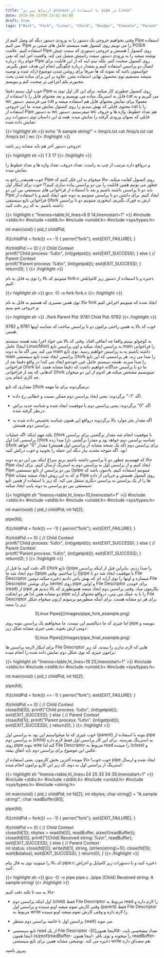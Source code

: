 ```yaml
---
title: "ارتباط بین دو process با استفاده از pipe در Linux"
date: 2019-08-11T09:19:01-04:00
draft: true
tags: ["Mint", "Fork", "Linux", "Child", "DevOps", "Console", "Parent", "Process", "Pipe", "FileSystem", "Kernel"]
---
```

وقتی بخواهیم خروجی یک دستور را به ورودی دستور دیگه ای وصل کنیم از Pipe استفاده می کنیم. Pipe را می تونیم روی کنسول همه سیستم عامل های مبتنی بر POSIX استفاده کنیم. علامت Pipe روی کنسول | هستش و خروجی دستوری که سمت چپش نوشته میشه را به ورودی دستور سمت راستش متصل می کنه. واقعیت امر اینه که نمی خوام زیاد درباره Pipe روی کنسول صحبت کنم، بلکه نیتم اینه که از این قابلیت برای اتصال دو پراسس استفاده کنیم و یمقدار درباره چگونگی انجام این هدف عمق بگیریم. حواسمون باشه که نمونه کد ها صرفا برای روشن شدن موضوع ارائه شده و توصیه نمیشه مستقیم توی محصول نهایی استفاده بشن. علاوه بر این برای ساده شدن بحث مجبورم یکم انتزاعی تر صحبت کنم و بنویسم. 


خوب اول ببینیم دقیقا Pipe روی کنسول چطوری کار میکنه. برای این کار اول توی یه فایل یه استرینگ ساده می نویسیم و بعد محتوای فایل را با استفاده از cat  می گیریم و به wc می فرستیم. دستور cat  معمولا برای نمایش محتوای فایل هم استفاده میشه و محتوی فایلی که بهش میدیم را روی کنسول نمایش میده. ما این خروجی cat  را با استفاده از Pipe به دستور wc میفرستیم. دستور wc هم تعداد خطوط، واژه ها و حروف فایلی که بعنوان ورودی گرفته را نمایش میده. همه ی این داستان توی دستورات زیر نمایش داده شده:

{{< highlight sh >}}
echo "A sample string!" > /tmp/s.txt
cat /tmp/s.txt
cat /tmp/s.txt | wc
{{< /highlight >}}

خروجی دستور آخر هم باید مشابه زیر باشه:

{{< highlight sh >}}
1 3 17
{{< /highlight >}}

و درواقع داره بترتیب از چپ به راست: تعداد حروف، تعداد واژه ها و تعداد خطوط را نمایش میده.


خوب همینقدر راجع به Pipe روی کنسول کفایت میکنه. حالا میخوام به این فکر کنیم که چطور می تونیم همین قابلیت را بین دو پراسس پیاده سازی کنیم؟! 
خوب برای اینکار اول باید دو تا پراسس داشته باشیم و بعد با استفاده از فراخوانی های سیستمی بین این دو Pipe ایجاد کنیم. برای داشتن دو تا پراسس میتونیم یه دونه شو، ایجاد کنیم و با استفاده از فراخوانی تابع سیستمی ()fork ازش یه فورک بگیریم. اینجوری میتونیم دو تا پراسس داشته باشیم. به کد زیر دقت کنید:

{{< highlight c "linenos=table,hl_lines=6 9 14,linenostart=1" >}}
#include <stdio.h>
#include <stdlib.h>
#include <unistd.h>
#include <sys/types.h>

int main(void) {
  pid_t   childPid;

  if((childPid = fork()) == -1) {
    perror("fork");
    exit(EXIT_FAILURE);
  }

  if(childPid == 0) {
    // Child Context                                                                                                                                                                                                                          
    printf("Child process: %d\n", (int)getpid());
    exit(EXIT_SUCCESS);
  }
  else {
    // Parent Context                                                                                                                                                                                                                         
    printf("Parent process: %d\n", (int)getpid());
    exit(EXIT_SUCCESS);
  }
  return(0);
}
{{< /highlight >}}

میتونیم کد بالا را توی یه فایل به نام fork.c ذخیره و با استفاده از دستور زیر کامپایلش کنیم:

{{< highlight sh >}}
gcc -O -o fork fork.c
{{< /highlight >}}

حالا توی همین مسیری که هستیم به فایل به نام fork ایجاد شده که میتونیم اجراش کنیم و خروجی شو ببنیم:

{{< highlight sh >}}
./fork
Parent Pid: 9781
Child Pid: 9782
{{< /highlight >}}

خوب کد بالا به همین راحتی برامون دو تا پراسس ساخت که شناسه اونها 9781 و 9782 هستن.

یه کوچولو ببینیم واقعا چه اتفاقی افتاد. وقتی کد بالا می خواد اجرا بشه هسته سیستم عامل (اینجا Linux/Mint) یه پراسس ایجاد میکنه و اون پراسس تابع main را فراخوانی می کنه. پس اگه ما یه دونه  main داشته باشیم به یه پراسس خواهیم رسید. توی تابع main پراسس ایجاد شده تابع سیستمی ()fork را صدا می زنه. هر پراسسی که این تابع را صدا میزنه، هسته سیستم عامل عین خودشو ایجاد می کنه! در واقع دقیقا بعد از فراخوانی ()fork ما دو تا پراسس جداگانه خواهیم داشت که دقیقا مشابه همند. اما کدهایی که بعد از فراخوانی ()fork مینویسیم مشخص میکنه هر کدوم از این دو میخوان چه کاری انجام بدن.


مقداری که تابع ()fork برمیگردونه برای ما مهمه:

-   اگه "1-" برگردوند: یعنی ایجاد پراسس دوم ممکن نسیت و خطایی رخ داده.
    
-   اگه "0" برگردوند: یعنی پراسس دوم با موفقیت ایجاد شده و شناسه جدید براش درنظر گرفته شده.
    
-   اگه مقدار بجز موارد بالا برگردونه درواقع این همون شناسه تخصیص داده شده به پراسس دوم هستش.

نکته مهم اینکه:
 اگه عملیات ()fork با موفقیت انجام شه مقدار برگشتی برای پراسس اول (پراسسی که ()fork را صدا زده)، شناسه پراسس دوم خواهد بود و مقدرا برگشتی ()fork برای پراسس دوم (که یک نسخه مشابه از پراسس اول هستش) مقدار "0" خواهد بود. اگه متوجه نشدید یبار دیگه این جمله را بخونید و خوب درکش کنید! 

حالا که فهمیدیم چطور دو تا پراسس داشته باشیم بریم سراغ اینکه بین این دو یه دونه Pipe ایجاد کنیم و از پراسس اول به پراسس دوم یه استریگ ارسال کنیم. 
برای ایجاد Pipe بین دو پراسس از تابع سیستمی ()pipe میتونیم استفاده کنیم. یادمون باشه که Pipe ی که به این روش ایجاد میشه مشابه Pipe روی کنسول هستش و جریانی از داده ها را از یک پراسس به پراسس دیگری منتقل می کنه. کد زیر با استفاده از همین تابع سیستمی بین دو پراسس یه دونه پایپ ایجاد میکنه:


{{< highlight sh "linenos=table,hl_lines=10,linenostart=1" >}}
#include <stdio.h>
#include <stdlib.h>
#include <unistd.h>
#include <sys/types.h>

int main(void) {
  pid_t   childPid;
  int     fd[2];

  pipe(fd);

  if((childPid = fork()) == -1) {
    perror("fork");
    exit(EXIT_FAILURE);
  }

  if(childPid == 0) {
    // Child Context                                                                                                                                                                                                                          
    printf("Child process: %d\n", (int)getpid());
    exit(EXIT_SUCCESS);
  }
  else {
    // Parent Context                                                                                                                                                                                                                         
    printf("Parent process: %d\n", (int)getpid());
    exit(EXIT_SUCCESS);
  }
  return(0);
}
{{< /highlight >}}

اگه دقت کنید ما قبل از ()fork تابع ()pipe را صدا زدیم. بنابراین قبل از اینکه پراسس دوم ایجاد شه ما ()pipe را ساختیم. وقتی ()pipe با موفقیت ایجاد شه دو تا File Descriptor میسازه و اونها را توی آرایه ای که بهش پاس دادیم ذخیره میکنه.دومین File Descriptor برای نوشتن (write) روی pipe و اولین File Descriptor برای خوندن (read) از pipe بکارمون میاد. وقتی پراسس دوم ایجاد میشه همونطوری که بالا دیدیم هر دو مشابه همن لذا هر دو ابجکت pipe را با یه عینک می بینن، درواقع محتوای آرایه File Descriptor برای هر دو مشابه هست. برای اینکه منظورمو برسونم ازتون میخوام شکل زیر را ببینید:

<center>![Linux Pipes](/images/pipe_fork_example.png)</center>

اما چیزی که ما دنبالشیم این نیست. ما میخواهیم یک پراسس بتونه روی pipe بنویسه و دومی ازش بخونه. یعنی چیزی مشابه شکل زیر:

<center>![Linux Pipes](/images/pipe_final_example.png)</center>

برای اینکار لازمه پراسس ها File Descriptor هایی که لازم ندارن را ببندند. کد زیر برامون چیزی که توی شکل دوم نمایش داده شده را انجام میده:

{{< highlight sh "linenos=table,hl_lines=19 25,linenostart=1" >}}
#include <stdio.h>
#include <stdlib.h>
#include <unistd.h>
#include <sys/types.h>

int main(void) {
  pid_t   childPid;
  int     fd[2];

  pipe(fd);

  if((childPid = fork()) == -1) {
    perror("fork");
    exit(EXIT_FAILURE);
  }

  if(childPid == 0) {
    // Child Context                                                                                                                                                                                                                          
    close(fd[0]);
    printf("Child process: %d\n", (int)getpid());
    exit(EXIT_SUCCESS);
  }
  else {
    // Parent Context                                                                                                                                                                                                                         
    close(fd[1]);
    printf("Parent process: %d\n", (int)getpid());
    exit(EXIT_SUCCESS);
  }
  return(0);
}
{{< /highlight >}}

خوب چیزی که ما میخواستیم این بود به پراسس اول (parent) بتونه با استفاده از pipe به پراسس دوم (child)  یه استرینگ بفرسته. برای این کار پراسس اول فقط لازم داره روی pipe بتونه wite  کنه لذا File Descriptor مربوط به read  را میبنده (close) و عکس این موضوع برای پراسس دوم باید اتفاق بیفته.

خوب خوب! حالا مونده آخرین بخش کارمون. یعنی استفاده از pipe ایجاد شده و ارسال استرینگ از پراسس اول به دوم. کد زیر این کارو برامون انجام میده:

{{< highlight sh "linenos=table,hl_lines=24 25 33 34 35,linenostart=1" >}}
#include <stdio.h>
#include <stdlib.h>
#include <unistd.h>
#include <sys/types.h>
#include <string.h>

int main(void) {
  pid_t childPid;
  int   fd[2];
  int   nbytes;
  char  string[] = "A sample string!";
  char  readBuffer[80];

  pipe(fd);

  if((childPid = fork()) == -1) {
    perror("fork");
    exit(EXIT_FAILURE);
  }

  if(childPid == 0) {
    // Child Context                                                                                                                                                                                                                          
    close(fd[1]);
    nbytes = read(fd[0], readBuffer, sizeof(readBuffer));
    close(fd[0]);
    printf("[Child] Received string: %s\n", readBuffer);
    exit(EXIT_SUCCESS);
  }
  else {
    // Parent Context                                                                                                                                                                                                                         
    int status;
    close(fd[0]);
    write(fd[1], string, (strlen(string)+1));
    close(fd[1]);
    wait(&status);
    exit(EXIT_SUCCESS);
  }
  return(0);
}
{{< /highlight >}}


کد بالا را میتونید توی یه فال بنام pipe.c ذخیره کنید و با دستورات زیر کامپایل و اجراش کنید:

{{< highlight sh >}}
gcc -O -o pipe pipe.c
./pipe
[Child] Received string: A sample string!
{{< /highlight >}}

حالا به سه تا نکته دقت کنیم:

-   اول اینکه پراسس دوم (child) فقط File Descriptor مربوط به read را لازم داره و وقتی کارش تموم میشه اونو میبنده و پراسس اول (parent) فقط File Descriptor مربوط به write را لازم داره و وقتی کارش تموم میشه اونو میبنده.
    
-   پراسس اول تا خاتمه پراسس دوم منتظر (wait) می مونه.
    
-   تابع سیستمی read از یک File Descriptor -اینجا همون[0]fd- تعداد مشخصی بایت -اینجا همون(sizeof(readBuffer- را میخونه و توی بافر -اینجا همون readBuffer- ذخیره می کنه. توضیحی مشابه همین برای تابع سیستمی write هم مصداق داره.

پیروز باشید.
